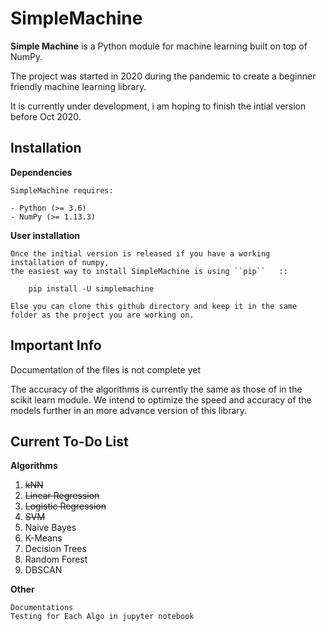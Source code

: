 # SimpleMachine 

**Simple Machine** is a Python module for machine learning built on top of
NumPy.

The project was started in 2020 during the pandemic to create a beginner friendly machine learning library.

It is currently under development, i am hoping to finish the intial version before Oct 2020.

Installation
------------

**Dependencies**
~~~~~~~~~~~~
SimpleMachine requires:

- Python (>= 3.6)
- NumPy (>= 1.13.3)
~~~~~~~~~~~~
**User installation**
~~~~~~~~~~~~~~~~~
Once the initial version is released if you have a working installation of numpy,
the easiest way to install SimpleMachine is using ``pip``   ::

    pip install -U simplemachine
    
Else you can clone this github directory and keep it in the same folder as the project you are working on.
~~~~~~~~~~~~~~~~~~~~~


Important Info
-------------

Documentation of the files is not complete yet

The accuracy of the algorithms is currently the same as those of in the scikit learn module. We intend to optimize the speed and accuracy of the models further in an more advance version of this library.

Current To-Do List
------------

**Algorithms**

1. ~~kNN~~
2. ~~Linear Regression~~
3. ~~Logistic Regression~~
4. ~~SVM~~
5. Naive Bayes 
6. K-Means
7. Decision Trees
8. Random Forest
9. DBSCAN


**Other**
~~~~~~~~~~~~
Documentations
Testing for Each Algo in jupyter notebook
~~~~~~~~~~~~

